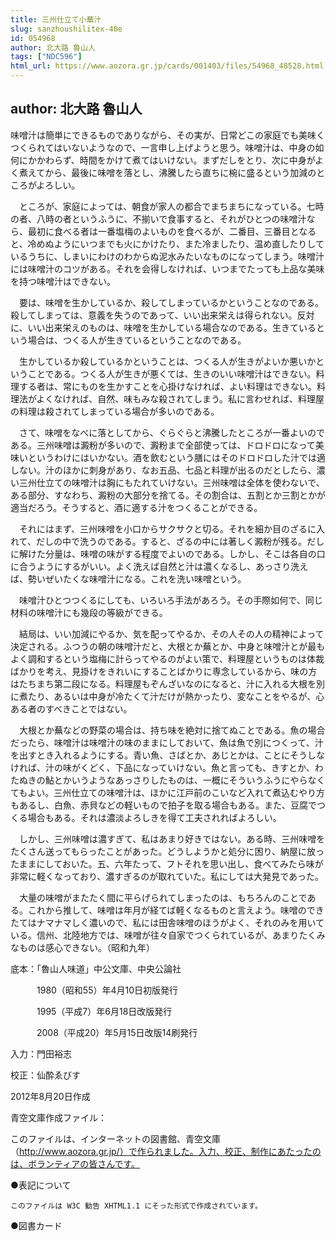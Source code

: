 ```yaml
---
title: 三州仕立て小蕪汁
slug: sanzhoushilitex-40e
id: 054968
author: 北大路 魯山人
tags: ["NDC596"]
html_url: https://www.aozora.gr.jp/cards/001403/files/54968_48528.html
---
```


## author: 北大路 魯山人

味噌汁は簡単にできるものでありながら、その実が、日常どこの家庭でも美味くつくられてはいないようなので、一言申し上げようと思う。味噌汁は、中身の如何にかかわらず、時間をかけて煮てはいけない。まずだしをとり、次に中身がよく煮えてから、最後に味噌を落とし、沸騰したら直ちに椀に盛るという加減のところがよろしい。

　ところが、家庭によっては、朝食が家人の都合でまちまちになっている。七時の者、八時の者というふうに、不揃いで食事すると、それがひとつの味噌汁なら、最初に食べる者は一番塩梅のよいものを食べるが、二番目、三番目となると、冷めぬようにいつまでも火にかけたり、また冷ましたり、温め直したりしているうちに、しまいにわけのわからぬ泥水みたいなものになってしまう。味噌汁には味噌汁のコツがある。それを会得しなければ、いつまでたっても上品な美味を持つ味噌汁はできない。

　要は、味噌を生かしているか、殺してしまっているかということなのである。殺してしまっては、意義を失うのであって、いい出来栄えは得られない。反対に、いい出来栄えのものは、味噌を生かしている場合なのである。生きているという場合は、つくる人が生きているということなのである。

　生かしているか殺しているかということは、つくる人が生きがよいか悪いかということである。つくる人が生きが悪くては、生きのいい味噌汁はできない。料理する者は、常にものを生かすことを心掛けなければ、よい料理はできない。料理法がよくなければ、自然、味もみな殺されてしまう。私に言わせれば、料理屋の料理は殺されてしまっている場合が多いのである。

　さて、味噌をなべに落としてから、ぐらぐらと沸騰したところが一番よいのである。三州味噌は澱粉が多いので、澱粉まで全部使っては、ドロドロになって美味いというわけにはいかない。酒を飲むという膳にはそのドロドロした汁では適しない。汁のほかに刺身があり、なお五品、七品と料理が出るのだとしたら、濃い三州仕立ての味噌汁は胸にもたれていけない。三州味噌は全体を使わないで、ある部分、すなわち、澱粉の大部分を捨てる。その割合は、五割とか三割とかが適当だろう。そうすると、酒に適する汁をつくることができる。

　それにはまず、三州味噌を小口からサクサクと切る。それを細か目のざるに入れて、だしの中で洗うのである。すると、ざるの中には著しく澱粉が残る。だしに解けた分量は、味噌の味がする程度でよいのである。しかし、そこは各自の口に合うようにするがいい。よく洗えば自然と汁は濃くなるし、あっさり洗えば、勢いぜいたくな味噌汁になる。これを洗い味噌という。

　味噌汁ひとつつくるにしても、いろいろ手法があろう。その手際如何で、同じ材料の味噌汁にも幾段の等級ができる。

　結局は、いい加減にやるか、気を配ってやるか、その人その人の精神によって決定される。ふつうの朝の味噌汁だと、大根とか蕪とか、中身と味噌汁とが最もよく調和するという塩梅に計らってやるのがよい策で、料理屋というものは体裁ばかりを考え、見掛けをきれいにすることばかりに専念しているから、味の方はたちまち第二段になる。料理屋もぞんざいなのになると、汁に入れる大根を別に煮たり、あるいは中身が冷たくて汁だけが熱かったり、変なことをやるが、心ある者のすべきことではない。

　大根とか蕪などの野菜の場合は、持ち味を絶対に捨てぬことである。魚の場合だったら、味噌汁は味噌汁の味のままにしておいて、魚は魚で別につくって、汁を出すとき入れるようにする。青い魚、さばとか、あじとかは、ことにそうしなければ、汁の味がくどく、下品になっていけない。魚と言っても、きすとか、わたぬきの鮎とかいうようなあっさりしたものは、一概にそういうふうにやらなくてもよい。三州仕立ての味噌汁は、ほかに江戸前のこいなど入れて煮込むやり方もあるし、白魚、赤貝などの軽いもので拍子を取る場合もある。また、豆腐でつくる場合もある。それは濃淡よろしきを得て工夫されればよろしい。

　しかし、三州味噌は濃すぎて、私はあまり好きではない。ある時、三州味噌をたくさん送ってもらったことがあった。どうしようかと処分に困り、納屋に放ったままにしておいた。五、六年たって、フトそれを思い出し、食べてみたら味が非常に軽くなっており、濃すぎるのが取れていた。私にしては大発見であった。

　大量の味噌がまたたく間に平らげられてしまったのは、もちろんのことである。これから推して、味噌は年月が経てば軽くなるものと言えよう。味噌のできたてはナマナマしく濃いので、私には田舎味噌のほうがよく、それのみを用いている。信州、北陸地方では、味噌が往々自家でつくられているが、あまりたくみなものは感心できない。（昭和九年）













底本：「魯山人味道」中公文庫、中央公論社

　　　1980（昭和55）年4月10日初版発行

　　　1995（平成7）年6月18日改版発行

　　　2008（平成20）年5月15日改版14刷発行

入力：門田裕志

校正：仙酔ゑびす

2012年8月20日作成

青空文庫作成ファイル：

このファイルは、インターネットの図書館、青空文庫（http://www.aozora.gr.jp/）で作られました。入力、校正、制作にあたったのは、ボランティアの皆さんです。











●表記について


	このファイルは W3C 勧告 XHTML1.1 にそった形式で作成されています。







●図書カード